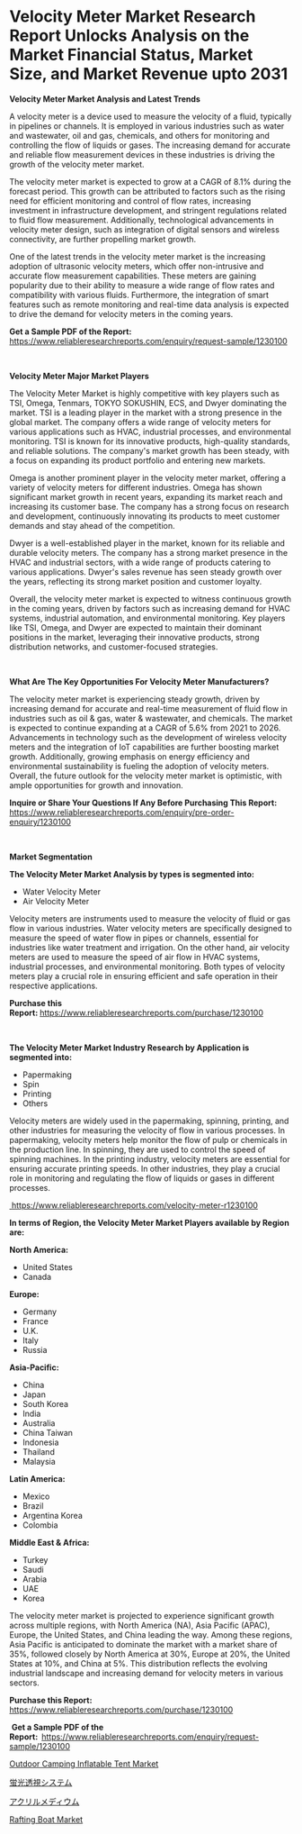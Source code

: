 <p><h1>Velocity Meter Market Research Report Unlocks Analysis on the Market Financial Status, Market Size, and Market Revenue upto 2031</h1></p><p><strong>Velocity Meter Market Analysis and Latest Trends</strong></p>
<p><p>A velocity meter is a device used to measure the velocity of a fluid, typically in pipelines or channels. It is employed in various industries such as water and wastewater, oil and gas, chemicals, and others for monitoring and controlling the flow of liquids or gases. The increasing demand for accurate and reliable flow measurement devices in these industries is driving the growth of the velocity meter market.</p><p>The velocity meter market is expected to grow at a CAGR of 8.1% during the forecast period. This growth can be attributed to factors such as the rising need for efficient monitoring and control of flow rates, increasing investment in infrastructure development, and stringent regulations related to fluid flow measurement. Additionally, technological advancements in velocity meter design, such as integration of digital sensors and wireless connectivity, are further propelling market growth.</p><p>One of the latest trends in the velocity meter market is the increasing adoption of ultrasonic velocity meters, which offer non-intrusive and accurate flow measurement capabilities. These meters are gaining popularity due to their ability to measure a wide range of flow rates and compatibility with various fluids. Furthermore, the integration of smart features such as remote monitoring and real-time data analysis is expected to drive the demand for velocity meters in the coming years.</p></p>
<p><strong>Get a Sample PDF of the Report:&nbsp;</strong> <a href="https://www.reliableresearchreports.com/enquiry/request-sample/1230100">https://www.reliableresearchreports.com/enquiry/request-sample/1230100</a></p>
<p>&nbsp;</p>
<p><strong>Velocity Meter Major Market Players</strong></p>
<p><p>The Velocity Meter Market is highly competitive with key players such as TSI, Omega, Tenmars, TOKYO SOKUSHIN, ECS, and Dwyer dominating the market. TSI is a leading player in the market with a strong presence in the global market. The company offers a wide range of velocity meters for various applications such as HVAC, industrial processes, and environmental monitoring. TSI is known for its innovative products, high-quality standards, and reliable solutions. The company's market growth has been steady, with a focus on expanding its product portfolio and entering new markets.</p><p>Omega is another prominent player in the velocity meter market, offering a variety of velocity meters for different industries. Omega has shown significant market growth in recent years, expanding its market reach and increasing its customer base. The company has a strong focus on research and development, continuously innovating its products to meet customer demands and stay ahead of the competition.</p><p>Dwyer is a well-established player in the market, known for its reliable and durable velocity meters. The company has a strong market presence in the HVAC and industrial sectors, with a wide range of products catering to various applications. Dwyer's sales revenue has seen steady growth over the years, reflecting its strong market position and customer loyalty.</p><p>Overall, the velocity meter market is expected to witness continuous growth in the coming years, driven by factors such as increasing demand for HVAC systems, industrial automation, and environmental monitoring. Key players like TSI, Omega, and Dwyer are expected to maintain their dominant positions in the market, leveraging their innovative products, strong distribution networks, and customer-focused strategies.</p></p>
<p>&nbsp;</p>
<p><strong>What Are The Key Opportunities For Velocity Meter Manufacturers?</strong></p>
<p><p>The velocity meter market is experiencing steady growth, driven by increasing demand for accurate and real-time measurement of fluid flow in industries such as oil & gas, water & wastewater, and chemicals. The market is expected to continue expanding at a CAGR of 5.6% from 2021 to 2026. Advancements in technology such as the development of wireless velocity meters and the integration of IoT capabilities are further boosting market growth. Additionally, growing emphasis on energy efficiency and environmental sustainability is fueling the adoption of velocity meters. Overall, the future outlook for the velocity meter market is optimistic, with ample opportunities for growth and innovation.</p></p>
<p><strong>Inquire or Share Your Questions If Any Before Purchasing This Report:</strong> <a href="https://www.reliableresearchreports.com/enquiry/pre-order-enquiry/1230100">https://www.reliableresearchreports.com/enquiry/pre-order-enquiry/1230100</a></p>
<p>&nbsp;</p>
<p><strong>Market Segmentation</strong></p>
<p><strong>The Velocity Meter Market Analysis by types is segmented into:</strong></p>
<p><ul><li>Water Velocity Meter</li><li>Air Velocity Meter</li></ul></p>
<p><p>Velocity meters are instruments used to measure the velocity of fluid or gas flow in various industries. Water velocity meters are specifically designed to measure the speed of water flow in pipes or channels, essential for industries like water treatment and irrigation. On the other hand, air velocity meters are used to measure the speed of air flow in HVAC systems, industrial processes, and environmental monitoring. Both types of velocity meters play a crucial role in ensuring efficient and safe operation in their respective applications.</p></p>
<p><strong>Purchase this Report:&nbsp;</strong><a href="https://www.reliableresearchreports.com/purchase/1230100">https://www.reliableresearchreports.com/purchase/1230100</a></p>
<p>&nbsp;</p>
<p><strong>The Velocity Meter Market Industry Research by Application is segmented into:</strong></p>
<p><ul><li>Papermaking</li><li>Spin</li><li>Printing</li><li>Others</li></ul></p>
<p><p>Velocity meters are widely used in the papermaking, spinning, printing, and other industries for measuring the velocity of flow in various processes. In papermaking, velocity meters help monitor the flow of pulp or chemicals in the production line. In spinning, they are used to control the speed of spinning machines. In the printing industry, velocity meters are essential for ensuring accurate printing speeds. In other industries, they play a crucial role in monitoring and regulating the flow of liquids or gases in different processes.</p></p>
<p><a href="https://www.reliableresearchreports.com/velocity-meter-r1230100">&nbsp;https://www.reliableresearchreports.com/velocity-meter-r1230100</a></p>
<p><strong>In terms of Region, the Velocity Meter Market Players available by Region are:</strong></p>
<p>
    <p> <strong> North America: </strong>
        <ul>
            <li>United States</li>
            <li>Canada</li>
        </ul>
        </p> 
    <p> <strong> Europe: </strong>
        <ul>
            <li>Germany</li>
            <li>France</li>
            <li>U.K.</li>
            <li>Italy</li>
            <li>Russia</li>
        </ul>
        </p> 
    <p> <strong> Asia-Pacific: </strong>
        <ul>
            <li>China</li>
            <li>Japan</li>
            <li>South Korea</li>
            <li>India</li>
            <li>Australia</li>
            <li>China Taiwan</li>
            <li>Indonesia</li>
            <li>Thailand</li>
            <li>Malaysia</li>
        </ul>
        </p> 
    <p> <strong> Latin America: </strong>
        <ul>
            <li>Mexico</li>
            <li>Brazil</li>
            <li>Argentina Korea</li>
            <li>Colombia</li>
        </ul>
        </p> 
    <p> <strong> Middle East & Africa: </strong>
        <ul>
            <li>Turkey</li>
            <li>Saudi</li>
            <li>Arabia</li>
            <li>UAE</li>
            <li>Korea</li>
        </ul>
    </p>
    </p>
<p><p>The velocity meter market is projected to experience significant growth across multiple regions, with North America (NA), Asia Pacific (APAC), Europe, the United States, and China leading the way. Among these regions, Asia Pacific is anticipated to dominate the market with a market share of 35%, followed closely by North America at 30%, Europe at 20%, the United States at 10%, and China at 5%. This distribution reflects the evolving industrial landscape and increasing demand for velocity meters in various sectors.</p></p>
<p><strong>Purchase this Report: </strong><a href="https://www.reliableresearchreports.com/purchase/1230100">https://www.reliableresearchreports.com/purchase/1230100</a></p>
<p>&nbsp;<strong>Get a Sample PDF of the Report:&nbsp;&nbsp;</strong><a href="https://www.reliableresearchreports.com/enquiry/request-sample/1230100">https://www.reliableresearchreports.com/enquiry/request-sample/1230100</a></p>
<p><strong></strong></p>
<p><p><a href="https://www.linkedin.com/pulse/outdoor-camping-inflatable-tent-market-size-reveals-best-marketing-i5wlf?trackingId=ujYxy1DzwuoRJCwEsFRvLA%3D%3D">Outdoor Camping Inflatable Tent Market</a></p><p><a href="https://github.com/zekaoe592392/Market-Research-Report-List-1/blob/main/115762540285.md">蛍光透視システム</a></p><p><a href="https://github.com/LeanneBruen2023/Market-Research-Report-List-1/blob/main/765138430832.md">アクリルメディウム</a></p><p><a href="https://www.linkedin.com/pulse/rafting-boat-market-competitive-analysis-trends-forecast-2031-gcerf?trackingId=t0jRuB6HRqdiIf9vZDuo%2Bg%3D%3D">Rafting Boat Market</a></p></p>